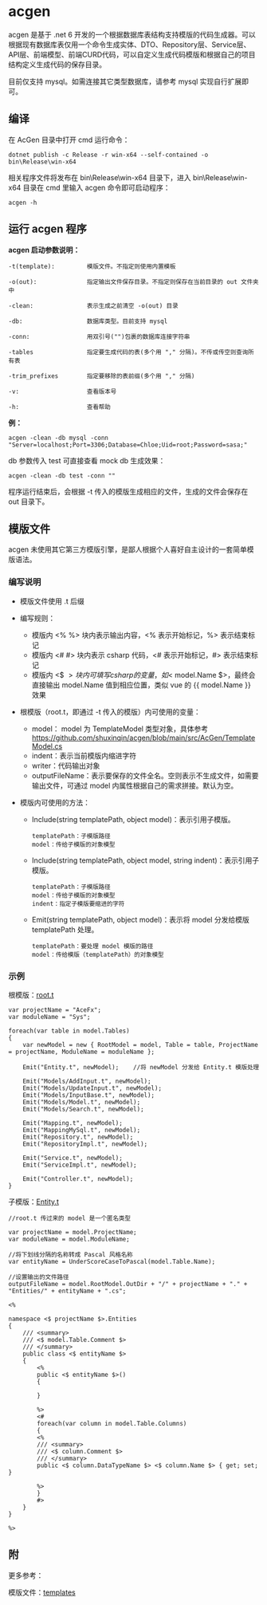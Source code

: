 # acgen
acgen 是基于 .net 6 开发的一个根据数据库表结构支持模版的代码生成器。可以根据现有数据库表仅用一个命令生成实体、DTO、Repository层、Service层、API层、前端模型、前端CURD代码，可以自定义生成代码模版和根据自己的项目结构定义生成代码的保存目录。

目前仅支持 mysql。如需连接其它类型数据库，请参考 mysql 实现自行扩展即可。

## 编译
在 AcGen 目录中打开 cmd 运行命令：
```
dotnet publish -c Release -r win-x64 --self-contained -o bin\Release\win-x64
```
相关程序文件将发布在 bin\Release\win-x64 目录下，进入 bin\Release\win-x64 目录在 cmd 里输入 acgen 命令即可启动程序：
```
acgen -h
```
## 运行 acgen 程序
**acgen 启动参数说明：**
```
-t(template):         模版文件。不指定则使用内置模板

-o(out):              指定输出文件保存目录。不指定则保存在当前目录的 out 文件夹中

-clean:               表示生成之前清空 -o(out) 目录

-db:                  数据库类型。目前支持 mysql

-conn:                用双引号("")包裹的数据库连接字符串

-tables               指定要生成代码的表(多个用 "," 分隔)。不传或传空则查询所有表

-trim_prefixes        指定要移除的表前缀(多个用 "," 分隔)

-v:                   查看版本号

-h:                   查看帮助
```
**例：**

```
acgen -clean -db mysql -conn "Server=localhost;Port=3306;Database=Chloe;Uid=root;Password=sasa;"
```

db 参数传入 test 可直接查看 mock db 生成效果：
```
acgen -clean -db test -conn ""
```

程序运行结束后，会根据 -t 传入的模版生成相应的文件，生成的文件会保存在 out 目录下。

## 模版文件
acgen 未使用其它第三方模版引擎，是鄙人根据个人喜好自主设计的一套简单模版语法。
### 编写说明
* 模版文件使用 .t 后缀

* 编写规则：
    * 模版内 <% %> 块内表示输出内容，<% 表示开始标记，%> 表示结束标记
    * 模版内 <# #> 块内表示 csharp 代码，<# 表示开始标记，#> 表示结束标记
    * 模版内 <$ $> 块内可填写 csharp 的变量，如 <$ model.Name $>，最终会直接输出 model.Name 值到相应位置，类似 vue 的 {{ model.Name }} 效果

* 根模版（root.t，即通过 -t 传入的模版）内可使用的变量：
    * model： model 为 TemplateModel 类型对象，具体参考 https://github.com/shuxinqin/acgen/blob/main/src/AcGen/TemplateModel.cs
    * indent：表示当前模版内缩进字符
    * writer：代码输出对象
    * outputFileName：表示要保存的文件全名。空则表示不生成文件，如需要输出文件，可通过 model 内属性根据自己的需求拼接。默认为空。

* 模版内可使用的方法：

    * Include(string templatePath, object model)：表示引用子模版。

          templatePath：子模版路径
          model：传给子模版的对象模型
      
    * Include(string templatePath, object model, string indent)：表示引用子模版。
      
          templatePath：子模版路径
          model：传给子模版的对象模型
          indent：指定子模版要缩进的字符
      
    * Emit(string templatePath, object model)：表示将 model 分发给模版 templatePath 处理。
      
          templatePath：要处理 model 模版的路径 
          model：传给模版（templatePath）的对象模型


### 示例
根模版：[root.t](./src/AcGen/templates/root.t)
```
var projectName = "AceFx";
var moduleName = "Sys";

foreach(var table in model.Tables)
{
    var newModel = new { RootModel = model, Table = table, ProjectName = projectName, ModuleName = moduleName };
    
    Emit("Entity.t", newModel);    //将 newModel 分发给 Entity.t 模版处理

    Emit("Models/AddInput.t", newModel);
    Emit("Models/UpdateInput.t", newModel);
    Emit("Models/InputBase.t", newModel);
    Emit("Models/Model.t", newModel);
    Emit("Models/Search.t", newModel);

    Emit("Mapping.t", newModel);
    Emit("MappingMySql.t", newModel);
    Emit("Repository.t", newModel);
    Emit("RepositoryImpl.t", newModel);

    Emit("Service.t", newModel);
    Emit("ServiceImpl.t", newModel);

    Emit("Controller.t", newModel);
}
```

子模版：[Entity.t](./src/AcGen/templates/Entity.t)
```
//root.t 传过来的 model 是一个匿名类型

var projectName = model.ProjectName;
var moduleName = model.ModuleName;

//将下划线分隔的名称转成 Pascal 风格名称
var entityName = UnderScoreCaseToPascal(model.Table.Name);

//设置输出的文件路径
outputFileName = model.RootModel.OutDir + "/" + projectName + "." + "Entities/" + entityName + ".cs";

<%

namespace <$ projectName $>.Entities
{
    /// <summary>
    /// <$ model.Table.Comment $>
    /// </summary>
    public class <$ entityName $>
    {
        <%
        public <$ entityName $>()
        {

        }

        %>
        <#
        foreach(var column in model.Table.Columns)
        {
        <%
        /// <summary>
        /// <$ column.Comment $>
        /// </summary>
        public <$ column.DataTypeName $> <$ column.Name $> { get; set; }

        %>
        }
        #>
    }
}

%>
```
## 附
更多参考：

模版文件：[templates](./src/AcGen/templates)
